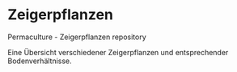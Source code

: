 # Zeigerpflanzen
Permaculture - Zeigerpflanzen repository

Eine Übersicht verschiedener Zeigerpflanzen und entsprechender Bodenverhältnisse.

